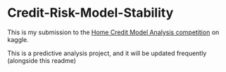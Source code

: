 # Credit-Risk-Model-Stability

This is my submission to the [Home Credit Model Analysis competition](https://www.kaggle.com/competitions/home-credit-credit-risk-model-stability/overview) on kaggle. 

This is a predictive analysis project, and it will be updated frequently (alongside this readme)
